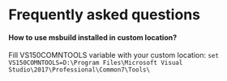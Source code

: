 # Frequently asked questions

#### How to use msbuild installed in custom location?
Fill VS150COMNTOOLS variable with your custom location:
`set VS150COMNTOOLS=D:\Program Files\Microsoft Visual Studio\2017\Professional\Common7\Tools\`
